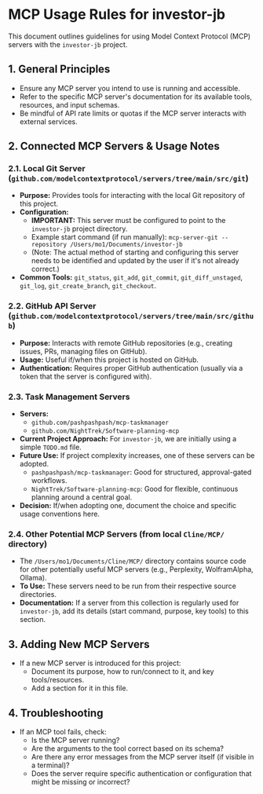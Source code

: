# MCP Usage Rules for investor-jb

This document outlines guidelines for using Model Context Protocol (MCP) servers with the `investor-jb` project.

## 1. General Principles

- Ensure any MCP server you intend to use is running and accessible.
- Refer to the specific MCP server's documentation for its available tools, resources, and input schemas.
- Be mindful of API rate limits or quotas if the MCP server interacts with external services.

## 2. Connected MCP Servers & Usage Notes

### 2.1. Local Git Server (`github.com/modelcontextprotocol/servers/tree/main/src/git`)

- **Purpose:** Provides tools for interacting with the local Git repository of this project.
- **Configuration:**
  - **IMPORTANT:** This server must be configured to point to the `investor-jb` project directory.
  - Example start command (if run manually): `mcp-server-git --repository /Users/mo1/Documents/investor-jb`
  - (Note: The actual method of starting and configuring this server needs to be identified and updated by the user if it's not already correct.)
- **Common Tools:** `git_status`, `git_add`, `git_commit`, `git_diff_unstaged`, `git_log`, `git_create_branch`, `git_checkout`.

### 2.2. GitHub API Server (`github.com/modelcontextprotocol/servers/tree/main/src/github`)

- **Purpose:** Interacts with remote GitHub repositories (e.g., creating issues, PRs, managing files on GitHub).
- **Usage:** Useful if/when this project is hosted on GitHub.
- **Authentication:** Requires proper GitHub authentication (usually via a token that the server is configured with).

### 2.3. Task Management Servers

- **Servers:**
  - `github.com/pashpashpash/mcp-taskmanager`
  - `github.com/NightTrek/Software-planning-mcp`
- **Current Project Approach:** For `investor-jb`, we are initially using a simple `TODO.md` file.
- **Future Use:** If project complexity increases, one of these servers can be adopted.
  - `pashpashpash/mcp-taskmanager`: Good for structured, approval-gated workflows.
  - `NightTrek/Software-planning-mcp`: Good for flexible, continuous planning around a central goal.
- **Decision:** If/when adopting one, document the choice and specific usage conventions here.

### 2.4. Other Potential MCP Servers (from local `Cline/MCP/` directory)

- The `/Users/mo1/Documents/Cline/MCP/` directory contains source code for other potentially useful MCP servers (e.g., Perplexity, WolframAlpha, Ollama).
- **To Use:** These servers need to be run from their respective source directories.
- **Documentation:** If a server from this collection is regularly used for `investor-jb`, add its details (start command, purpose, key tools) to this section.

## 3. Adding New MCP Servers

- If a new MCP server is introduced for this project:
  - Document its purpose, how to run/connect to it, and key tools/resources.
  - Add a section for it in this file.

## 4. Troubleshooting

- If an MCP tool fails, check:
  - Is the MCP server running?
  - Are the arguments to the tool correct based on its schema?
  - Are there any error messages from the MCP server itself (if visible in a terminal)?
  - Does the server require specific authentication or configuration that might be missing or incorrect?
